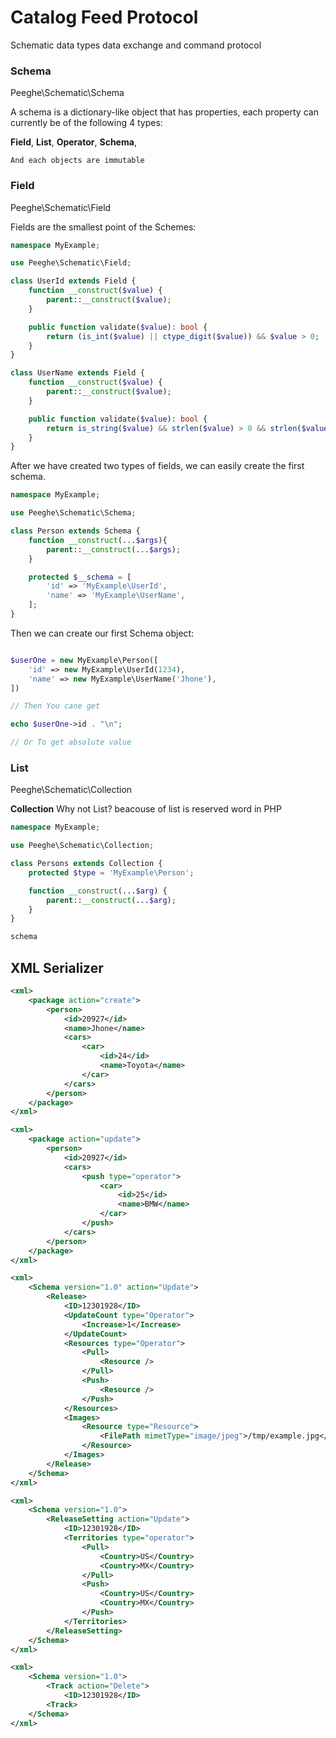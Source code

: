 # Catalog Feed Protocol

Schematic data types data exchange and command protocol

### Schema

Peeghe\Schematic\Schema

A schema is a dictionary-like object that has properties, each property can currently be of the following 4 types:

**Field**,
**List**,
**Operator**,
**Schema**,

`And each objects are immutable`

### Field

Peeghe\Schematic\Field

Fields are the smallest point of the Schemes:


```php
namespace MyExample;

use Peeghe\Schematic\Field;

class UserId extends Field {
    function __construct($value) {
        parent::__construct($value);
    }

    public function validate($value): bool {
        return (is_int($value) || ctype_digit($value)) && $value > 0;
    }
}

class UserName extends Field {
    function __construct($value) {
        parent::__construct($value);
    }

    public function validate($value): bool {
        return is_string($value) && strlen($value) > 0 && strlen($value) < 255;
    }
}
```


After we have created two types of fields, we can easily create the first schema.


```php
namespace MyExample;

use Peeghe\Schematic\Schema;

class Person extends Schema {
    function __construct(...$args){
        parent::__construct(...$args);
    }

    protected $__schema = [
        'id' => 'MyExample\UserId',
        'name' => 'MyExample\UserName',
    ];
}
```


Then we can create our first Schema object:

```php

$userOne = new MyExample\Person([
    'id' => new MyExample\UserId(1234),
    'name' => new MyExample\UserName('Jhone'),
])

// Then You cane get 

echo $userOne->id . "\n";

// Or To get absolute value 

```

### List

Peeghe\Schematic\Collection

__Collection__ Why not List? beacouse of list is reserved word in PHP



```php
namespace MyExample;

use Peeghe\Schematic\Collection;

class Persons extends Collection {
    protected $type = 'MyExample\Person';

    function __construct(...$arg) {
        parent::__construct(...$arg);
    }
}

schema

```

## XML Serializer


```xml
<xml>
    <package action="create">
        <person>
            <id>20927</id>
            <name>Jhone</name>
            <cars>
                <car>
                    <id>24</id>
                    <name>Toyota</name>
                </car>
            </cars>
        </person>
    </package>
</xml>
```



```xml
<xml>
    <package action="update">
        <person>
            <id>20927</id>
            <cars>
                <push type="operator">
                    <car>
                        <id>25</id>
                        <name>BMW</name>
                    </car>
                </push>
            </cars>
        </person>
    </package>
</xml>
```



```xml
<xml>
    <Schema version="1.0" action="Update">
        <Release>
            <ID>12301928</ID>
            <UpdateCount type="Operator">
                <Increase>1</Increase>
            </UpdateCount>
            <Resources type="Operator">
                <Pull>
                    <Resource />
                </Pull>
                <Push>
                    <Resource />
                </Push>
            </Resources>
            <Images>
                <Resource type="Resource">
                    <FilePath mimetType="image/jpeg">/tmp/example.jpg</FilePath>
                </Resource>
            </Images>
        </Release>
    </Schema>
</xml>
```

```xml
<xml>
    <Schema version="1.0">
        <ReleaseSetting action="Update">
            <ID>12301928</ID>
            <Territories type="operator">
                <Pull>
                    <Country>US</Country>
                    <Country>MX</Country>
                </Pull>
                <Push>
                    <Country>US</Country>
                    <Country>MX</Country>
                </Push>
            </Territories>
        </ReleaseSetting>
    </Schema>
</xml>
```

```xml
<xml>
    <Schema version="1.0">
        <Track action="Delete">
            <ID>12301928</ID>
        <Track>
    </Schema>
</xml>
```

